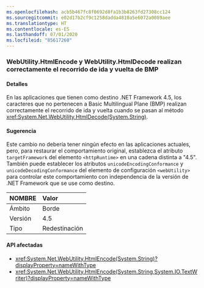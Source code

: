 ```yaml
---
ms.openlocfilehash: acb5b467fc8f0692d8fa1b3b8263fd27308cc124
ms.sourcegitcommit: e02d17b2cf9c1258dadda4810a5e6072a0089aee
ms.translationtype: HT
ms.contentlocale: es-ES
ms.lasthandoff: 07/01/2020
ms.locfileid: "85617260"
---
```

### <a name="webutilityhtmlencode-and-webutilityhtmldecode-round-trip-bmp-correctly"></a>WebUtility.HtmlEncode y WebUtility.HtmlDecode realizan correctamente el recorrido de ida y vuelta de BMP

#### <a name="details"></a>Detalles

En las aplicaciones que tienen como destino .NET Framework 4.5, los caracteres que no pertenecen a Basic Multilingual Plane (BMP) realizan correctamente el recorrido de ida y vuelta cuando se pasan al método <xref:System.Net.WebUtility.HtmlDecode(System.String)>.

#### <a name="suggestion"></a>Sugerencia

Este cambio no debería tener ningún efecto en las aplicaciones actuales, pero, para restaurar el comportamiento original, establezca el atributo `targetFramework` del elemento `<httpRuntime>` en una cadena distinta a "4.5". También puede establecer los atributos `unicodeEncodingConformance` y `unicodeDecodingConformance` del elemento de configuración `<webUtility>` para controlar este comportamiento con independencia de la versión de .NET Framework que se use como destino.

| NOMBRE    | Valor       |
|:--------|:------------|
| Ámbito   | Borde        |
| Versión | 4.5         |
| Tipo    | Redestinación |

#### <a name="affected-apis"></a>API afectadas

- <xref:System.Net.WebUtility.HtmlEncode(System.String)?displayProperty=nameWithType>
- <xref:System.Net.WebUtility.HtmlEncode(System.String,System.IO.TextWriter)?displayProperty=nameWithType>
